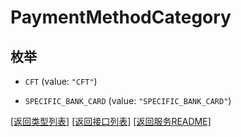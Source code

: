 # PaymentMethodCategory

## 枚举


* `CFT` (value: `"CFT"`)

* `SPECIFIC_BANK_CARD` (value: `"SPECIFIC_BANK_CARD"`)


[\[返回类型列表\]](README.md#类型列表)
[\[返回接口列表\]](README.md#接口列表)
[\[返回服务README\]](README.md)


